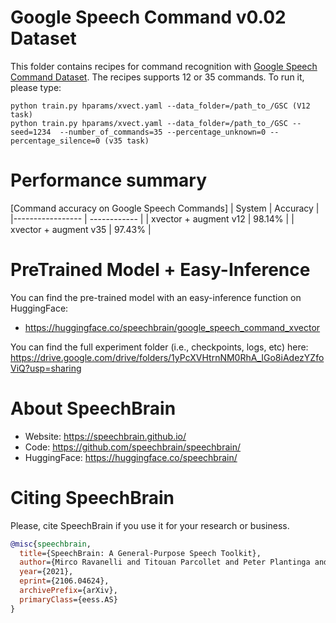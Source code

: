 # Google Speech Command v0.02 Dataset
This folder contains recipes for command recognition with [Google Speech Command Dataset](https://www.tensorflow.org/datasets/catalog/speech_commands).
The recipes supports 12 or 35 commands.  To run it, please type:

```
python train.py hparams/xvect.yaml --data_folder=/path_to_/GSC (V12 task)
python train.py hparams/xvect.yaml --data_folder=/path_to_/GSC --seed=1234  --number_of_commands=35 --percentage_unknown=0 --percentage_silence=0 (v35 task)
```

# Performance summary

[Command accuracy on Google Speech Commands]
| System | Accuracy |
|----------------- | ------------ |
| xvector + augment v12 | 98.14% |
| xvector + augment v35 | 97.43% |



# PreTrained Model + Easy-Inference
You can find the pre-trained model with an easy-inference function on HuggingFace:
- https://huggingface.co/speechbrain/google_speech_command_xvector

You can find the full experiment folder (i.e., checkpoints, logs, etc) here:
https://drive.google.com/drive/folders/1yPcXVHtrnNM0RhA_IGo8iAdezYZfoViQ?usp=sharing


# **About SpeechBrain**
- Website: https://speechbrain.github.io/
- Code: https://github.com/speechbrain/speechbrain/
- HuggingFace: https://huggingface.co/speechbrain/


# **Citing SpeechBrain**
Please, cite SpeechBrain if you use it for your research or business.

```bibtex
@misc{speechbrain,
  title={SpeechBrain: A General-Purpose Speech Toolkit},
  author={Mirco Ravanelli and Titouan Parcollet and Peter Plantinga and Aku Rouhe and Samuele Cornell and Loren Lugosch and Cem Subakan and Nauman Dawalatabad and Abdelwahab Heba and Jianyuan Zhong and Ju-Chieh Chou and Sung-Lin Yeh and Szu-Wei Fu and Chien-Feng Liao and Elena Rastorgueva and François Grondin and William Aris and Hwidong Na and Yan Gao and Renato De Mori and Yoshua Bengio},
  year={2021},
  eprint={2106.04624},
  archivePrefix={arXiv},
  primaryClass={eess.AS}
}
```

